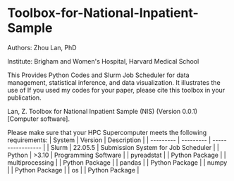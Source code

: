 # Toolbox-for-National-Inpatient-Sample

Authors: Zhou Lan, PhD

Institute: Brigham and Women's Hospital, Harvard Medical School

This Provides Python Codes and Slurm Job Scheduler for data management, statistical inference, and data visualization. It illustrates the use of 
If you used my codes for your paper, please cite this toolbox in your publication.

Lan, Z. Toolbox for National Inpatient Sample (NIS) (Version 0.0.1) [Computer software].

Please make sure that your HPC Supercomputer meets the following requirements:
| System | Version | Description | 
| --------- | --------- | ----------------- | 
| Slurm | 22.05.5 | Submission System for Job Scheduler |
| Python | >3.10 | Programming Software |
| pyreadstat |  | Python Package |
| multiprocessing |  | Python Package |
| pandas |  | Python Package |
| numpy |  | Python Package |
| os |  | Python Package |

